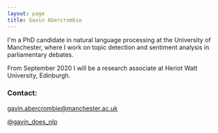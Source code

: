 ```yaml
---
layout: page
title: Gavin Abercrombie
---
```


I'm a PhD candidate in natural language processing at the University of Manchester, where I work on topic detection and sentiment analysis in parliamentary debates.

From September 2020 I will be a research associate at Heriot Watt University, Edinburgh.

### Contact:

gavin.abercrombie@manchester.ac.uk

[@gavin_does_nlp](https://twitter.com/gavin_does_nlp)
